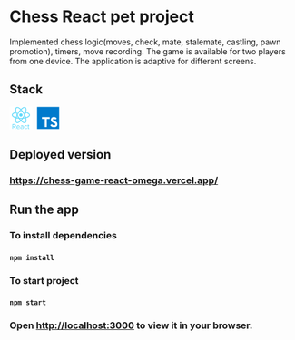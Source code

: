 # Chess React pet project 
Implemented chess logic(moves, check, mate, stalemate, castling, pawn promotion), timers, move recording. The game is available for two players from one device. The application is adaptive for different screens.

## Stack

<p>
    <a href="https://reactjs.org/"><img src="https://github.com/devicons/devicon/blob/master/icons/react/react-original-wordmark.svg" title="React" alt="React" width="40" height="40"/></a>&nbsp;
    <a href="https://www.typescriptlang.org/"><img src="https://github.com/devicons/devicon/blob/master/icons/typescript/typescript-original.svg" title="TypeScript"  alt="TypeScript" width="40" height="40"/></a>&nbsp;
</p>

## Deployed version

### https://chess-game-react-omega.vercel.app/

## Run the app

### To install dependencies

#### `npm install`

### To start project

#### `npm start`

### Open [http://localhost:3000](http://localhost:3000) to view it in your browser.
